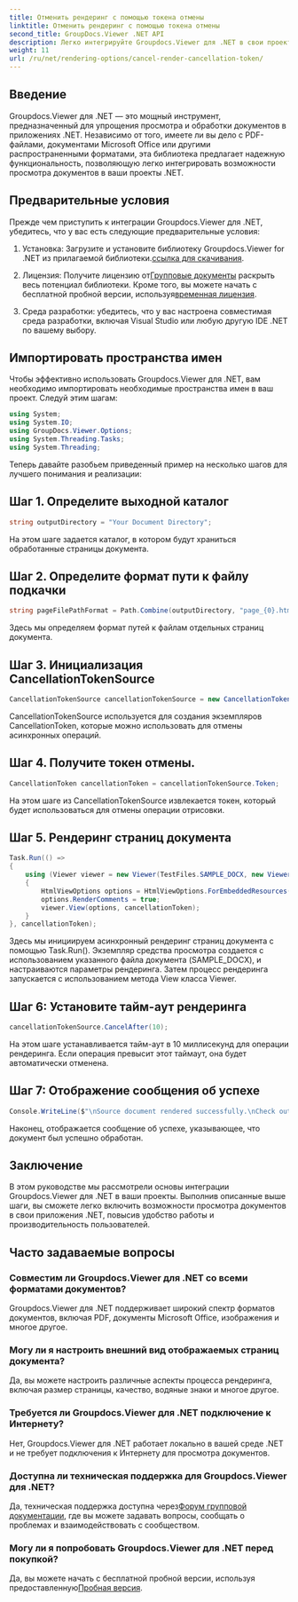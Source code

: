 ```yaml
---
title: Отменить рендеринг с помощью токена отмены
linktitle: Отменить рендеринг с помощью токена отмены
second_title: GroupDocs.Viewer .NET API
description: Легко интегрируйте Groupdocs.Viewer для .NET в свои проекты .NET для эффективного просмотра документов.
weight: 11
url: /ru/net/rendering-options/cancel-render-cancellation-token/
---
```

## Введение
Groupdocs.Viewer для .NET — это мощный инструмент, предназначенный для упрощения просмотра и обработки документов в приложениях .NET. Независимо от того, имеете ли вы дело с PDF-файлами, документами Microsoft Office или другими распространенными форматами, эта библиотека предлагает надежную функциональность, позволяющую легко интегрировать возможности просмотра документов в ваши проекты .NET.
## Предварительные условия
Прежде чем приступить к интеграции Groupdocs.Viewer для .NET, убедитесь, что у вас есть следующие предварительные условия:
1.  Установка: Загрузите и установите библиотеку Groupdocs.Viewer for .NET из прилагаемой библиотеки.[ссылка для скачивания](https://releases.groupdocs.com/viewer/net/).
   
2.  Лицензия: Получите лицензию от[Групповые документы](https://purchase.groupdocs.com/buy) раскрыть весь потенциал библиотеки. Кроме того, вы можете начать с бесплатной пробной версии, используя[временная лицензия](https://purchase.groupdocs.com/temporary-license/).
   
3. Среда разработки: убедитесь, что у вас настроена совместимая среда разработки, включая Visual Studio или любую другую IDE .NET по вашему выбору.

## Импортировать пространства имен
Чтобы эффективно использовать Groupdocs.Viewer для .NET, вам необходимо импортировать необходимые пространства имен в ваш проект. Следуй этим шагам:

```csharp
using System;
using System.IO;
using GroupDocs.Viewer.Options;
using System.Threading.Tasks;
using System.Threading;
```

Теперь давайте разобьем приведенный пример на несколько шагов для лучшего понимания и реализации:
## Шаг 1. Определите выходной каталог
```csharp
string outputDirectory = "Your Document Directory";
```
На этом шаге задается каталог, в котором будут храниться обработанные страницы документа.
## Шаг 2. Определите формат пути к файлу подкачки
```csharp
string pageFilePathFormat = Path.Combine(outputDirectory, "page_{0}.html");
```
Здесь мы определяем формат путей к файлам отдельных страниц документа.
## Шаг 3. Инициализация CancellationTokenSource
```csharp
CancellationTokenSource cancellationTokenSource = new CancellationTokenSource();
```
CancellationTokenSource используется для создания экземпляров CancellationToken, которые можно использовать для отмены асинхронных операций.
## Шаг 4. Получите токен отмены.
```csharp
CancellationToken cancellationToken = cancellationTokenSource.Token;
```
На этом шаге из CancellationTokenSource извлекается токен, который будет использоваться для отмены операции отрисовки.
## Шаг 5. Рендеринг страниц документа
```csharp
Task.Run(() =>
{
    using (Viewer viewer = new Viewer(TestFiles.SAMPLE_DOCX, new ViewerSettings(new GroupDocs.Viewer.Logging.ConsoleLogger())))
    {
        HtmlViewOptions options = HtmlViewOptions.ForEmbeddedResources(pageFilePathFormat);
        options.RenderComments = true;
        viewer.View(options, cancellationToken);
    }
}, cancellationToken);
```
Здесь мы инициируем асинхронный рендеринг страниц документа с помощью Task.Run(). Экземпляр средства просмотра создается с использованием указанного файла документа (SAMPLE_DOCX), и настраиваются параметры рендеринга. Затем процесс рендеринга запускается с использованием метода View класса Viewer.
## Шаг 6: Установите тайм-аут рендеринга
```csharp
cancellationTokenSource.CancelAfter(10);
```
На этом шаге устанавливается тайм-аут в 10 миллисекунд для операции рендеринга. Если операция превысит этот таймаут, она будет автоматически отменена.
## Шаг 7: Отображение сообщения об успехе
```csharp
Console.WriteLine($"\nSource document rendered successfully.\nCheck output in {outputDirectory}.");
```
Наконец, отображается сообщение об успехе, указывающее, что документ был успешно обработан.

## Заключение
В этом руководстве мы рассмотрели основы интеграции Groupdocs.Viewer для .NET в ваши проекты. Выполнив описанные выше шаги, вы сможете легко включить возможности просмотра документов в свои приложения .NET, повысив удобство работы и производительность пользователей.
## Часто задаваемые вопросы
### Совместим ли Groupdocs.Viewer для .NET со всеми форматами документов?
Groupdocs.Viewer для .NET поддерживает широкий спектр форматов документов, включая PDF, документы Microsoft Office, изображения и многое другое.
### Могу ли я настроить внешний вид отображаемых страниц документа?
Да, вы можете настроить различные аспекты процесса рендеринга, включая размер страницы, качество, водяные знаки и многое другое.
### Требуется ли Groupdocs.Viewer для .NET подключение к Интернету?
Нет, Groupdocs.Viewer для .NET работает локально в вашей среде .NET и не требует подключения к Интернету для просмотра документов.
### Доступна ли техническая поддержка для Groupdocs.Viewer для .NET?
 Да, техническая поддержка доступна через[Форум групповой документации](https://forum.groupdocs.com/c/viewer/9), где вы можете задавать вопросы, сообщать о проблемах и взаимодействовать с сообществом.
### Могу ли я попробовать Groupdocs.Viewer для .NET перед покупкой?
 Да, вы можете начать с бесплатной пробной версии, используя предоставленную[Пробная версия](https://releases.groupdocs.com/).